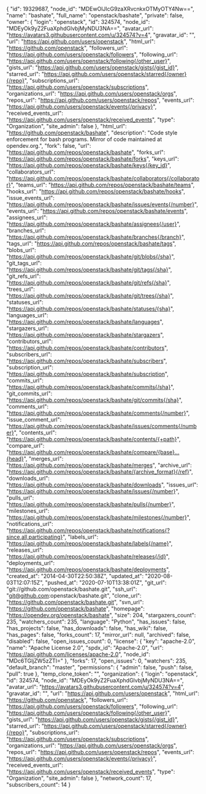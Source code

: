 {
"id": 19329687,
"node_id": "MDEwOlJlcG9zaXRvcnkxOTMyOTY4Nw==",
"name": "bashate",
"full_name": "openstack/bashate",
"private": false,
"owner": {
"login": "openstack",
"id": 324574,
"node_id": "MDEyOk9yZ2FuaXphdGlvbjMyNDU3NA==",
"avatar_url": "https://avatars3.githubusercontent.com/u/324574?v=4",
"gravatar_id": "",
"url": "https://api.github.com/users/openstack",
"html_url": "https://github.com/openstack",
"followers_url": "https://api.github.com/users/openstack/followers",
"following_url": "https://api.github.com/users/openstack/following{/other_user}",
"gists_url": "https://api.github.com/users/openstack/gists{/gist_id}",
"starred_url": "https://api.github.com/users/openstack/starred{/owner}{/repo}",
"subscriptions_url": "https://api.github.com/users/openstack/subscriptions",
"organizations_url": "https://api.github.com/users/openstack/orgs",
"repos_url": "https://api.github.com/users/openstack/repos",
"events_url": "https://api.github.com/users/openstack/events{/privacy}",
"received_events_url": "https://api.github.com/users/openstack/received_events",
"type": "Organization",
"site_admin": false
},
"html_url": "https://github.com/openstack/bashate",
"description": "Code style enforcement for bash programs. Mirror of code maintained at opendev.org.",
"fork": false,
"url": "https://api.github.com/repos/openstack/bashate",
"forks_url": "https://api.github.com/repos/openstack/bashate/forks",
"keys_url": "https://api.github.com/repos/openstack/bashate/keys{/key_id}",
"collaborators_url": "https://api.github.com/repos/openstack/bashate/collaborators{/collaborator}",
"teams_url": "https://api.github.com/repos/openstack/bashate/teams",
"hooks_url": "https://api.github.com/repos/openstack/bashate/hooks",
"issue_events_url": "https://api.github.com/repos/openstack/bashate/issues/events{/number}",
"events_url": "https://api.github.com/repos/openstack/bashate/events",
"assignees_url": "https://api.github.com/repos/openstack/bashate/assignees{/user}",
"branches_url": "https://api.github.com/repos/openstack/bashate/branches{/branch}",
"tags_url": "https://api.github.com/repos/openstack/bashate/tags",
"blobs_url": "https://api.github.com/repos/openstack/bashate/git/blobs{/sha}",
"git_tags_url": "https://api.github.com/repos/openstack/bashate/git/tags{/sha}",
"git_refs_url": "https://api.github.com/repos/openstack/bashate/git/refs{/sha}",
"trees_url": "https://api.github.com/repos/openstack/bashate/git/trees{/sha}",
"statuses_url": "https://api.github.com/repos/openstack/bashate/statuses/{sha}",
"languages_url": "https://api.github.com/repos/openstack/bashate/languages",
"stargazers_url": "https://api.github.com/repos/openstack/bashate/stargazers",
"contributors_url": "https://api.github.com/repos/openstack/bashate/contributors",
"subscribers_url": "https://api.github.com/repos/openstack/bashate/subscribers",
"subscription_url": "https://api.github.com/repos/openstack/bashate/subscription",
"commits_url": "https://api.github.com/repos/openstack/bashate/commits{/sha}",
"git_commits_url": "https://api.github.com/repos/openstack/bashate/git/commits{/sha}",
"comments_url": "https://api.github.com/repos/openstack/bashate/comments{/number}",
"issue_comment_url": "https://api.github.com/repos/openstack/bashate/issues/comments{/number}",
"contents_url": "https://api.github.com/repos/openstack/bashate/contents/{+path}",
"compare_url": "https://api.github.com/repos/openstack/bashate/compare/{base}...{head}",
"merges_url": "https://api.github.com/repos/openstack/bashate/merges",
"archive_url": "https://api.github.com/repos/openstack/bashate/{archive_format}{/ref}",
"downloads_url": "https://api.github.com/repos/openstack/bashate/downloads",
"issues_url": "https://api.github.com/repos/openstack/bashate/issues{/number}",
"pulls_url": "https://api.github.com/repos/openstack/bashate/pulls{/number}",
"milestones_url": "https://api.github.com/repos/openstack/bashate/milestones{/number}",
"notifications_url": "https://api.github.com/repos/openstack/bashate/notifications{?since,all,participating}",
"labels_url": "https://api.github.com/repos/openstack/bashate/labels{/name}",
"releases_url": "https://api.github.com/repos/openstack/bashate/releases{/id}",
"deployments_url": "https://api.github.com/repos/openstack/bashate/deployments",
"created_at": "2014-04-30T22:50:38Z",
"updated_at": "2020-08-03T12:07:15Z",
"pushed_at": "2020-07-10T13:38:01Z",
"git_url": "git://github.com/openstack/bashate.git",
"ssh_url": "git@github.com:openstack/bashate.git",
"clone_url": "https://github.com/openstack/bashate.git",
"svn_url": "https://github.com/openstack/bashate",
"homepage": "https://opendev.org/openstack/bashate",
"size": 204,
"stargazers_count": 235,
"watchers_count": 235,
"language": "Python",
"has_issues": false,
"has_projects": false,
"has_downloads": false,
"has_wiki": false,
"has_pages": false,
"forks_count": 17,
"mirror_url": null,
"archived": false,
"disabled": false,
"open_issues_count": 0,
"license": {
"key": "apache-2.0",
"name": "Apache License 2.0",
"spdx_id": "Apache-2.0",
"url": "https://api.github.com/licenses/apache-2.0",
"node_id": "MDc6TGljZW5zZTI="
},
"forks": 17,
"open_issues": 0,
"watchers": 235,
"default_branch": "master",
"permissions": {
"admin": false,
"push": false,
"pull": true
},
"temp_clone_token": "",
"organization": {
"login": "openstack",
"id": 324574,
"node_id": "MDEyOk9yZ2FuaXphdGlvbjMyNDU3NA==",
"avatar_url": "https://avatars3.githubusercontent.com/u/324574?v=4",
"gravatar_id": "",
"url": "https://api.github.com/users/openstack",
"html_url": "https://github.com/openstack",
"followers_url": "https://api.github.com/users/openstack/followers",
"following_url": "https://api.github.com/users/openstack/following{/other_user}",
"gists_url": "https://api.github.com/users/openstack/gists{/gist_id}",
"starred_url": "https://api.github.com/users/openstack/starred{/owner}{/repo}",
"subscriptions_url": "https://api.github.com/users/openstack/subscriptions",
"organizations_url": "https://api.github.com/users/openstack/orgs",
"repos_url": "https://api.github.com/users/openstack/repos",
"events_url": "https://api.github.com/users/openstack/events{/privacy}",
"received_events_url": "https://api.github.com/users/openstack/received_events",
"type": "Organization",
"site_admin": false
},
"network_count": 17,
"subscribers_count": 14
}
